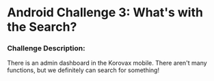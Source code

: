 # Android Challenge 3: What's with the Search?

### Challenge Description:
There is an admin dashboard in the Korovax mobile. There aren't many functions, but we definitely can search for something!

## 